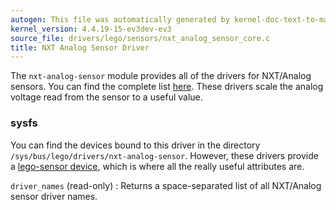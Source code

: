 ```yaml
---
autogen: This file was automatically generated by kernel-doc-text-to-markdown.py
kernel_version: 4.4.19-15-ev3dev-ev3
source_file: drivers/lego/sensors/nxt_analog_sensor_core.c
title: NXT Analog Sensor Driver
---
```


The `nxt-analog-sensor` module provides all of the drivers for NXT/Analog
sensors. You can find the complete list [here][supported sensors]. These
drivers scale the analog voltage read from the sensor to a useful value.

### sysfs

You can find the devices bound to this driver in the directory
`/sys/bus/lego/drivers/nxt-analog-sensor`. However, these drivers provide a
[lego-sensor device], which is where all the really useful attributes are.

`driver_names` (read-only)
: Returns a space-separated list of all NXT/Analog sensor driver names.

[lego-sensor device]: ../lego-sensor-class
[supported sensors]: /docs/sensors#supported-sensors


